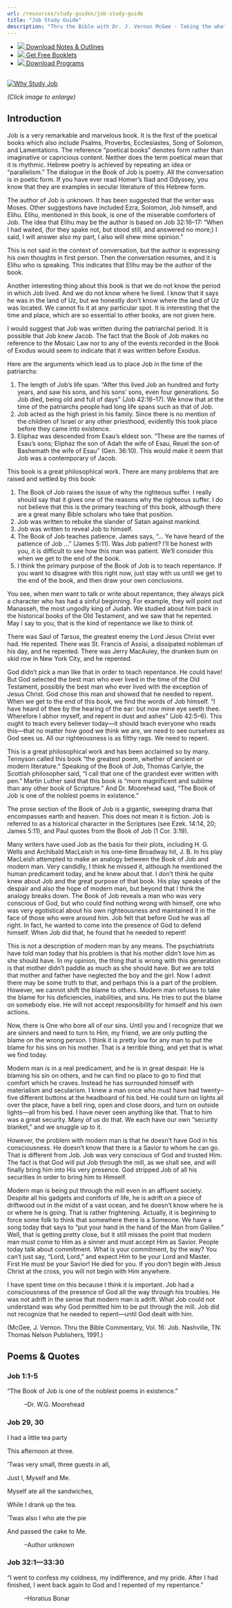 ```yaml
---
url: /resources/study-guides/job-study-guide
title: "Job Study Guide"
description: "Thru the Bible with Dr. J. Vernon McGee - Taking the whole Word to the whole world"
---
```





* [*![](http://ttb.org/img/icon-download.png)* Download Notes & Outlines](/docs/default-source/notes-and-outlines_2022/no16_job.pdf?sfvrsn=85d1816_2 "download notes")
* [*![](http://ttb.org/img/icon-document.png)* Get Free Booklets](/resources/electronic-booklets "get free booklets")
* [*![](http://ttb.org/img/icon-youtube-sm.png)* Download Programs](/resources/free-5-year-series-downloads "Listen")







## 


[![Why Study Job](/images/default-source/Why-Study/why-study-job.tmb-small.jpg?sfvrsn=fdf51d16_1 "Why Study Job")](/images/default-source/Why-Study/why-study-job.jpg?sfvrsn=fdf51d16_0)  

*(Click image to enlarge)*


## Introduction


Job is a very remarkable and marvelous book. It is the first of the poetical books which also include Psalms, Proverbs, Ecclesiastes, Song of Solomon, and Lamentations. The reference “poetical books” denotes form rather than imaginative or capricious content. Neither does the term poetical mean that it is rhythmic. Hebrew poetry is achieved by repeating an idea or “parallelism.” The dialogue in the Book of Job is poetry. All the conversation is in poetic form. If you have ever read Homer’s Iliad and Odyssey, you know that they are examples in secular literature of this Hebrew form.


The author of Job is unknown. It has been suggested that the writer was Moses. Other suggestions have included Ezra, Solomon, Job himself, and Elihu. Elihu, mentioned in this book, is one of the miserable comforters of Job. The idea that Elihu may be the author is based on Job 32:16–17: “When I had waited, (for they spake not, but stood still, and answered no more;) I said, I will answer also my part, I also will shew mine opinion.”


This is not said in the context of conversation, but the author is expressing his own thoughts in first person. Then the conversation resumes, and it is Elihu who is speaking. This indicates that Elihu may be the author of the book.


Another interesting thing about this book is that we do not know the period in which Job lived. And we do not know where he lived. I know that it says he was in the land of Uz, but we honestly don’t know where the land of Uz was located. We cannot fix it at any particular spot. It is interesting that the time and place, which are so essential to other books, are not given here.


I would suggest that Job was written during the patriarchal period. It is possible that Job knew Jacob. The fact that the Book of Job makes no reference to the Mosaic Law nor to any of the events recorded in the Book of Exodus would seem to indicate that it was written before Exodus.


Here are the arguments which lead us to place Job in the time of the patriarchs:


1. The length of Job’s life span. “After this lived Job an hundred and forty years, and saw his sons, and his sons’ sons, even four generations. So Job died, being old and full of days” (Job 42:16–17). We know that at the time of the patriarchs people had long life spans such as that of Job.
2. Job acted as the high priest in his family. Since there is no mention of the children of Israel or any other priesthood, evidently this took place before they came into existence.
3. Eliphaz was descended from Esau’s eldest son. “These are the names of Esau’s sons; Eliphaz the son of Adah the wife of Esau, Reuel the son of Bashemath the wife of Esau” (Gen. 36:10). This would make it seem that Job was a contemporary of Jacob.


This book is a great philosophical work. There are many problems that are raised and settled by this book:


1. The Book of Job raises the issue of why the righteous suffer. I really should say that it gives one of the reasons why the righteous suffer. I do not believe that this is the primary teaching of this book, although there are a great many Bible scholars who take that position.
2. Job was written to rebuke the slander of Satan against mankind.
3. Job was written to reveal Job to himself.
4. The Book of Job teaches patience. James says, “… Ye have heard of the patience of Job …” (James 5:11). Was Job patient? I’ll be honest with you, it is difficult to see how this man was patient. We’ll consider this when we get to the end of the book.
5. I think the primary purpose of the Book of Job is to teach repentance. If you want to disagree with this right now, just stay with us until we get to the end of the book, and then draw your own conclusions.


You see, when men want to talk or write about repentance, they always pick a character who has had a sinful beginning. For example, they will point out Manasseh, the most ungodly king of Judah. We studied about him back in the historical books of the Old Testament, and we saw that he repented. May I say to you, that is the kind of repentance we like to think of.


There was Saul of Tarsus, the greatest enemy the Lord Jesus Christ ever had. He repented. There was St. Francis of Assisi, a dissipated nobleman of his day, and he repented. There was Jerry MacAuley, the drunken bum on skid row in New York City, and he repented.


God didn’t pick a man like that in order to teach repentance. He could have! But God selected the best man who ever lived in the time of the Old Testament, possibly the best man who ever lived with the exception of Jesus Christ. God chose this man and showed that he needed to repent. When we get to the end of this book, we find the words of Job himself. “I have heard of thee by the hearing of the ear: but now mine eye seeth thee. Wherefore I abhor myself, and repent in dust and ashes” (Job 42:5–6). This ought to teach every believer today—it should teach everyone who reads this—that no matter how good we think we are, we need to see ourselves as God sees us. All our righteousness is as filthy rags. We need to repent.


This is a great philosophical work and has been acclaimed so by many. Tennyson called this book “the greatest poem, whether of ancient or modern literature.” Speaking of the Book of Job, Thomas Carlyle, the Scottish philosopher said, “I call that one of the grandest ever written with pen.” Martin Luther said that this book is “more magnificent and sublime than any other book of Scripture.” And Dr. Moorehead said, “The Book of Job is one of the noblest poems in existence.”


The prose section of the Book of Job is a gigantic, sweeping drama that encompasses earth and heaven. This does not mean it is fiction. Job is referred to as a historical character in the Scriptures (see Ezek. 14:14, 20; James 5:11), and Paul quotes from the Book of Job (1 Cor. 3:19).


Many writers have used Job as the basis for their plots, including H. G. Wells and Archibald MacLeish in his one–time Broadway hit, J. B. In his play MacLeish attempted to make an analogy between the Book of Job and modern man. Very candidly, I think he missed it, although he mentioned the human predicament today, and he knew about that. I don’t think he quite knew about Job and the great purpose of that book. His play speaks of the despair and also the hope of modern man, but beyond that I think the analogy breaks down. The Book of Job reveals a man who was very conscious of God, but who could find nothing wrong with himself, one who was very egotistical about his own righteousness and maintained it in the face of those who were around him. Job felt that before God he was all right. In fact, he wanted to come into the presence of God to defend himself. When Job did that, he found that he needed to repent!


This is not a description of modern man by any means. The psychiatrists have told man today that his problem is that his mother didn’t love him as she should have. In my opinion, the thing that is wrong with this generation is that mother didn’t paddle as much as she should have. But we are told that mother and father have neglected the boy and the girl. Now I admit there may be some truth to that, and perhaps this is a part of the problem. However, we cannot shift the blame to others. Modern man refuses to take the blame for his deficiencies, inabilities, and sins. He tries to put the blame on somebody else. He will not accept responsibility for himself and his own actions.


Now, there is One who bore all of our sins. Until you and I recognize that we are sinners and need to turn to Him, my friend, we are only putting the blame on the wrong person. I think it is pretty low for any man to put the blame for his sins on his mother. That is a terrible thing, and yet that is what we find today.


Modern man is in a real predicament, and he is in great despair. He is blaming his sin on others, and he can find no place to go to find that comfort which he craves. Instead he has surrounded himself with materialism and secularism. I knew a man once who must have had twenty–five different buttons at the headboard of his bed. He could turn on lights all over the place, have a bell ring, open and close doors, and turn on outside lights—all from his bed. I have never seen anything like that. That to him was a great security. Many of us do that. We each have our own “security blanket,” and we snuggle up to it.


However, the problem with modern man is that he doesn’t have God in his consciousness. He doesn’t know that there is a Savior to whom he can go. That is different from Job. Job was very conscious of God and trusted Him. The fact is that God will put Job through the mill, as we shall see, and will finally bring him into His very presence. God stripped Job of all his securities in order to bring him to Himself.


Modern man is being put through the mill even in an affluent society. Despite all his gadgets and comforts of life, he is adrift on a piece of driftwood out in the midst of a vast ocean, and he doesn’t know where he is or where he is going. That is rather frightening. Actually, it is beginning to force some folk to think that somewhere there is a Someone. We have a song today that says to “put your hand in the hand of the Man from Galilee.” Well, that is getting pretty close, but it still misses the point that modern man must come to Him as a sinner and must accept Him as Savior. People today talk about commitment. What is your commitment, by the way? You can’t just say, “Lord, Lord,” and expect Him to be your Lord and Master. First He must be your Savior! He died for you. If you don’t begin with Jesus Christ at the cross, you will not begin with Him anywhere.


I have spent time on this because I think it is important. Job had a consciousness of the presence of God all the way through his troubles. He was not adrift in the sense that modern man is adrift. What Job could not understand was why God permitted him to be put through the mill. Job did not recognize that he needed to repent—until God dealt with him.


(McGee, J. Vernon. Thru the Bible Commentary, Vol. 16: Job. Nashville, TN: Thomas Nelson Publishers, 1991.)





## Poems & Quotes






### Job 1:1-5


“The Book of Job is one of the noblest poems in existence.”  

          –Dr. W.G. Moorehead


### Job 29, 30


I had a little tea party  

This afternoon at three.  

’Twas very small, three guests in all,  

Just I, Myself and Me.  

Myself ate all the sandwiches,  

While I drank up the tea.  

’Twas also I who ate the pie  

And passed the cake to Me.  

          –Author unknown


### Job 32:1—33:30


“I went to confess my coldness, my indifference, and my pride. After I had finished, I went back again to God and I repented of my repentance.”  

          –Horatius Bonar






